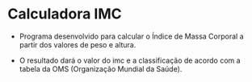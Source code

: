 # Calculadora IMC 

* Programa desenvolvido para calcular o Índice de Massa Corporal a partir dos valores de peso e altura.

* O resultado dará o valor do imc e a classificação de acordo com a tabela da OMS (Organização Mundial da Saúde).



